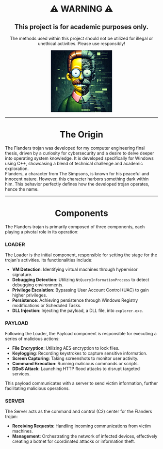<div align="center">
  
# :warning: **WARNING** :warning:

## This project is for academic purposes only. 
The methods used within this project should not be utilized for illegal or unethical activities. Please use responsibly!



<div align="center">
  <img src="Flanders-Trojan.png" width="40%" />
</div>


</div>

---

<div align="center">
  
# The Origin

</div>

The Flanders trojan was developed for my computer engineering final thesis, driven by a curiosity for cybersecurity and a desire to delve deeper into operating system knowledge. It is developed specifically for Windows using C++, showcasing a blend of technical challenge and academic exploration.  
Flanders, a character from The Simpsons, is known for his peaceful and innocent nature. However, this character harbors something dark within him. This behavior perfectly defines how the developed trojan operates, hence the name.

---

<div align="center">
  
# Components

</div>

The Flanders trojan is primarily composed of three components, each playing a pivotal role in its operation:

### LOADER

The Loader is the initial component, responsible for setting the stage for the trojan's activities. Its functionalities include:

- **VM Detection**: Identifying virtual machines through hypervisor signature.
- **Debugging Detection**: Utilizing `NtQueryInformationProcess` to detect debugging environments.
- **Privilege Escalation**: Bypassing User Account Control (UAC) to gain higher privileges.
- **Persistence**: Achieving persistence through Windows Registry modifications or Scheduled Tasks.
- **DLL Injection**: Injecting the payload, a DLL file, into `explorer.exe`.

### PAYLOAD

Following the Loader, the Payload component is responsible for executing a series of malicious actions:

- **File Encryption**: Utilizing AES encryption to lock files.
- **Keylogging**: Recording keystrokes to capture sensitive information.
- **Screen Capturing**: Taking screenshots to monitor user activity.
- **Command Execution**: Running malicious commands or scripts.
- **DDoS Attack**: Launching HTTP flood attacks to disrupt targeted services.

This payload communicates with a server to send victim information, further facilitating malicious operations.

### SERVER

The Server acts as the command and control (C2) center for the Flanders trojan:

- **Receiving Requests**: Handling incoming communications from victim machines.
- **Management**: Orchestrating the network of infected devices, effectively creating a botnet for coordinated attacks or information theft.

